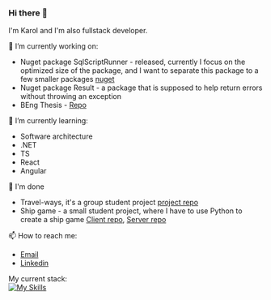 ### Hi there 👋

I'm Karol and I'm also fullstack developer. 

🔭 I’m currently working on:
  * Nuget package SqlScriptRunner - released, currently I focus on the optimized size of the package, and I want to separate this package to a few smaller packages [nuget](https://www.nuget.org/packages/SqlScriptRunner)
  * Nuget package Result - a package that is supposed to help return errors without throwing an exception
  * BEng Thesis - [Repo](https://github.com/keyroll-99/CargoPlanner)
  
🌱 I’m currently learning: 
  * Software architecture
  * .NET
  * TS
  * React
  * Angular

🏁 I'm done
 * Travel-ways, it's a group student project [project repo](https://github.com/TravelerWays/TravelWaysApi)
 * Ship game - a small student project, where I have to use Python to create a ship game [Client repo](https://github.com/keyroll-99/shipGame), [Server repo](https://github.com/keyroll-99/shipGameServer)
   
📫 How to reach me:
  * [Email](mailto:kazmierczakkarol1999@gmail.com)
  * [Linkedin](https://www.linkedin.com/in/karol-ka%C5%BAmierczak-2798141a5/)

My current stack: \
[![My Skills](https://skillicons.dev/icons?i=dotnet,cs,js,ts,react,azure,git,mysql,postgres,vite&perline=12)](https://skillicons.dev)
